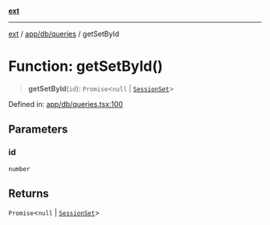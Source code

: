 [**ext**](../../../../README.md)

***

[ext](../../../../README.md) / [app/db/queries](../README.md) / getSetById

# Function: getSetById()

> **getSetById**(`id`): `Promise`\<`null` \| [`SessionSet`](../../../../interfaces/interfaces/interfaces/SessionSet.md)\>

Defined in: [app/db/queries.tsx:100](https://github.com/Dion-Krasniqi/workout-tracker/blob/d35cdad79815d530f1000c93f7ff12a99e28154b/Ext/app/db/queries.tsx#L100)

## Parameters

### id

`number`

## Returns

`Promise`\<`null` \| [`SessionSet`](../../../../interfaces/interfaces/interfaces/SessionSet.md)\>

